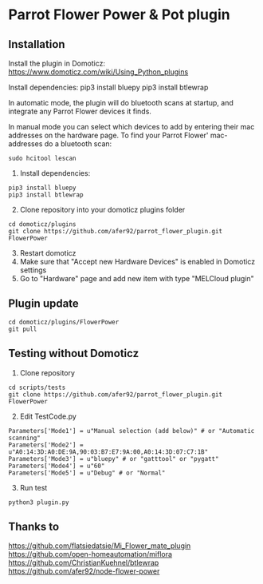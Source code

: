 # Parrot Flower Power & Pot plugin

## Installation
Install the plugin in Domoticz: https://www.domoticz.com/wiki/Using_Python_plugins

Install dependencies:
  pip3 install bluepy
  pip3 install btlewrap

In automatic mode, the plugin will do bluetooth scans at startup, and integrate any Parrot Flower devices it finds. 

In manual mode you can select which devices to add by entering their mac addresses on the hardware page. To find your Parrot Flower' mac-addresses do a bluetooth scan:
```
sudo hcitool lescan
```
1. Install dependencies:
```
pip3 install bluepy
pip3 install btlewrap
```
2. Clone repository into your domoticz plugins folder
```
cd domoticz/plugins
git clone https://github.com/afer92/parrot_flower_plugin.git FlowerPower
```
3. Restart domoticz
4. Make sure that "Accept new Hardware Devices" is enabled in Domoticz settings
5. Go to "Hardware" page and add new item with type "MELCloud plugin"
## Plugin update

```
cd domoticz/plugins/FlowerPower
git pull
```
## Testing without Domoticz
1. Clone repository
```
cd scripts/tests
git clone https://github.com/afer92/parrot_flower_plugin.git FlowerPower
```
2. Edit TestCode.py
```
Parameters['Mode1'] = u"Manual selection (add below)" # or "Automatic scanning"
Parameters['Mode2'] = u"A0:14:3D:A0:DE:9A,90:03:B7:E7:9A:00,A0:14:3D:07:C7:1B"
Parameters['Mode3'] = u"bluepy" # or "gatttool" or "pygatt"
Parameters['Mode4'] = u"60"
Parameters['Mode5'] = u"Debug" # or "Normal"
```
3. Run test
```
python3 plugin.py
```

## Thanks to

https://github.com/flatsiedatsie/Mi_Flower_mate_plugin
https://github.com/open-homeautomation/miflora
https://github.com/ChristianKuehnel/btlewrap
https://github.com/afer92/node-flower-power
